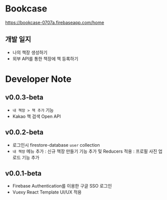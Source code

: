 # Bookcase
https://bookcase-0707a.firebaseapp.com/home


## 개발 일지
- 나의 책장 생성하기
- 외부 API를 통한 책장에 책 등록하기


# Developer Note
## v0.0.3-beta
- `내 책장 > 책 추가` 기능
- Kakao 책 검색 Open API 

## v0.0.2-beta
- 로그인시 firestore-database `user` collection
- `내 책장` 메뉴 추가
  : 신규 책장 만들기 기능 추가 및 Reducers 적용
  : 프로필 사진 업로드 기능 추가

## v0.0.1-beta
- Firebase Authentication를 이용한 구글 SSO 로그인
- Vuexy React Template UI/UX 적용


